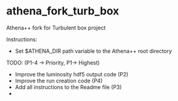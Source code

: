 # athena_fork_turb_box
Athena++ fork for Turbulent box project

Instructions:

- Set $ATHENA_DIR path variable to the Athena++ root directory


TODO:
(P1-4 -> Priority, P1-> Highest)

- Improve the luminosity hdf5 output code (P2)
- Improve the run creation code (P4)
- Add all instructions to the Readme file (P3)
- 
